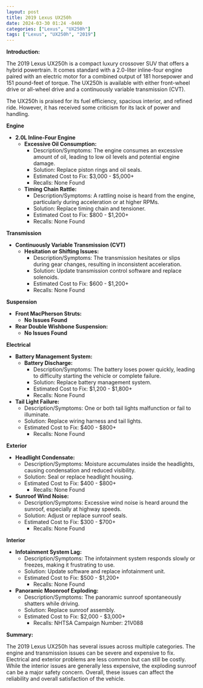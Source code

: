 ```yaml
---
layout: post
title: 2019 Lexus UX250h
date: 2024-03-30 01:24 -0400
categories: ["Lexus", "UX250h"]
tags: ["Lexus", "UX250h", "2019"]
---
```

**Introduction:**

The 2019 Lexus UX250h is a compact luxury crossover SUV that offers a hybrid powertrain. It comes standard with a 2.0-liter inline-four engine paired with an electric motor for a combined output of 181 horsepower and 151 pound-feet of torque. The UX250h is available with either front-wheel drive or all-wheel drive and a continuously variable transmission (CVT).

The UX250h is praised for its fuel efficiency, spacious interior, and refined ride. However, it has received some criticism for its lack of power and handling.

**Engine**

* **2.0L Inline-Four Engine**
    * **Excessive Oil Consumption:**
        * Description/Symptoms: The engine consumes an excessive amount of oil, leading to low oil levels and potential engine damage.
        * Solution: Replace piston rings and oil seals.
        * Estimated Cost to Fix: $3,000 - $5,000+
        * Recalls: None Found
    * **Timing Chain Rattle:**
        * Description/Symptoms: A rattling noise is heard from the engine, particularly during acceleration or at higher RPMs.
        * Solution: Replace timing chain and tensioner.
        * Estimated Cost to Fix: $800 - $1,200+
        * Recalls: None Found

**Transmission**

* **Continuously Variable Transmission (CVT)**
    * **Hesitation or Shifting Issues:**
        * Description/Symptoms: The transmission hesitates or slips during gear changes, resulting in inconsistent acceleration.
        * Solution: Update transmission control software and replace solenoids.
        * Estimated Cost to Fix: $600 - $1,200+
        * Recalls: None Found

**Suspension**

* **Front MacPherson Struts:**
    * **No Issues Found**
* **Rear Double Wishbone Suspension:**
    * **No Issues Found**

**Electrical**

* **Battery Management System:**
    * **Battery Discharge:**
        * Description/Symptoms: The battery loses power quickly, leading to difficulty starting the vehicle or complete failure.
        * Solution: Replace battery management system.
        * Estimated Cost to Fix: $1,200 - $1,800+
        * Recalls: None Found
* **Tail Light Failure:**
    * Description/Symptoms: One or both tail lights malfunction or fail to illuminate.
    * Solution: Replace wiring harness and tail lights.
    * Estimated Cost to Fix: $400 - $800+
        * Recalls: None Found

**Exterior**

* **Headlight Condensate:**
    * Description/Symptoms: Moisture accumulates inside the headlights, causing condensation and reduced visibility.
    * Solution: Seal or replace headlight housing.
    * Estimated Cost to Fix: $400 - $800+
        * Recalls: None Found
* **Sunroof Wind Noise:**
    * Description/Symptoms: Excessive wind noise is heard around the sunroof, especially at highway speeds.
    * Solution: Adjust or replace sunroof seals.
    * Estimated Cost to Fix: $300 - $700+
        * Recalls: None Found

**Interior**

* **Infotainment System Lag:**
    * Description/Symptoms: The infotainment system responds slowly or freezes, making it frustrating to use.
    * Solution: Update software and replace infotainment unit.
    * Estimated Cost to Fix: $500 - $1,200+
        * Recalls: None Found
* **Panoramic Moonroof Exploding:**
    * Description/Symptoms: The panoramic sunroof spontaneously shatters while driving.
    * Solution: Replace sunroof assembly.
    * Estimated Cost to Fix: $2,000 - $3,000+
        * Recalls: NHTSA Campaign Number: 21V088

**Summary:**

The 2019 Lexus UX250h has several issues across multiple categories. The engine and transmission issues can be severe and expensive to fix. Electrical and exterior problems are less common but can still be costly. While the interior issues are generally less expensive, the exploding sunroof can be a major safety concern. Overall, these issues can affect the reliability and overall satisfaction of the vehicle.
